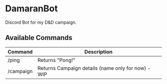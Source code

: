 # DamaranBot

Discord Bot for my D&D campaign.

## Available Commands

| Command | Description |
| --- | ----------- |
| /ping | Returns "Pong!" |
| /campaign | Returns Campaign details (name only for now) - WIP  |
